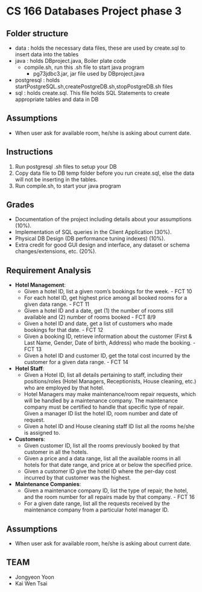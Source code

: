 # CS 166 Databases Project phase 3

## Folder structure 

* data : holds the necessary data files, these are used by create.sql to insert data into the tables 
* java : holds DBproject.java, Boiler plate code 
	* compile.sh, run this .sh file to start java program
       * pg73jdbc3.jar, jar file used by DBproject.java 
* postgresql : holds startPostgreSQL.sh,createPostgreDB.sh,stopPostgreDB.sh files 
* sql : holds create.sql. This file holds SQL Statements to create appropriate tables and data in DB

## Assumptions

* When user ask for available room, he/she is asking about current date.


## Instructions

1. Run postgresql .sh files to setup your DB
2. Copy data file to DB temp folder before you run create.sql, else the data will not be inserting in the tables.
3. Run compile.sh, to start your java program

## Grades

* Documentation of the project including details about your assumptions (10%).
* Implementation of SQL queries in the Client Application (30%).
* Physical DB Design (DB performance tuning indexes) (10%).
* Extra credit for good GUI design and interface, any dataset or schema changes/extensions, etc. (20%).

## Requirement Analysis

* **Hotel Management**:
	* Given a hotel ID, list a given room’s bookings for the week. - FCT 10
	* For each hotel ID, get highest price among all booked rooms for a given data range. - FCT 11
	* Given a hotel ID and a date, get (1) the number of rooms still available and (2) number of rooms booked - FCT 8/9
	* Given a hotel ID and date, get a list of customers who made bookings for that date. - FCT 12
	* Given a booking ID, retrieve information about the customer (First & Last Name, Gender, Date of birth, Address) who made the booking. - FCT 13
	* Given a hotel ID and customer ID, get the total cost incurred by the customer for a given data range. - FCT 14
* **Hotel Staff**:
	* Given a Hotel ID, list all details pertaining to staff, including their positions/roles (Hotel Managers, Receptionists, House cleaning, etc.) who are employed by that hotel.
	* Hotel Managers may make maintenance/room repair requests, which will be handled by a maintenance company. The maintenance company must be certified to handle that specific type of repair. Given a manager ID list the hotel ID, room number and date of request.
	* Given a hotel ID and House cleaning staff ID list all the rooms he/she is assigned to.
* **Customers**:
	* Given customer ID, list all the rooms previously booked by that customer in all the hotels.
	* Given a price and a data range, list all the available rooms in all hotels for that date range, and price at or below the specified price.
	* Given a customer ID give the hotel ID where the per-day cost incurred by that customer was the highest.
* **Maintenance Companies**:
	* Given a maintenance company ID, list the type of repair, the hotel, and the room number for all repairs made by that company. - FCT 16
	* For a given date range, list all the requests received by the maintenance company from a particular hotel manager ID.


## Assumptions

* When user ask for available room, he/she is asking about current date.


## TEAM
* Jongyeon Yoon
* Kai Wen Tsai



